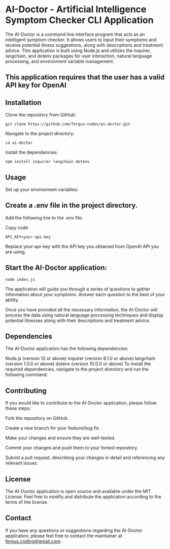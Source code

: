 # AI-Doctor - Artificial Intelligence Symptom Checker CLI Application

The AI-Doctor is a command line interface program that acts as an intelligent symptom checker. It allows users to input their symptoms and receive potential illness suggestions, along with descriptions and treatment advice. This application is built using Node.js and utilizes the inquirer, langchain, and dotenv packages for user interaction, natural language processing, and environment variable management. 

## **This application requires that the user has a valid API key for OpenAI**

## Installation 
Clone the repository from GitHub:
```
git clone https://github.com/fergus-codes/ai-doctor.git
```

Navigate to the project directory:

```cd ai-doctor```

Install the dependencies:

```npm install inquirer langchain dotenv```

## Usage
Set up your environment variables:

## Create a .env file in the project directory.
Add the following line to the .env file:

Copy code

```API_KEY=your-api-key```

Replace your-api-key with the API key you obtained from OpenAI API you are using.

## Start the AI-Doctor application:

```node index.js```

The application will guide you through a series of questions to gather information about your symptoms. Answer each question to the best of your ability.

Once you have provided all the necessary information, the AI-Doctor will process the data using natural language processing techniques and display potential illnesses along with their descriptions and treatment advice.

## Dependencies

The AI-Doctor application has the following dependencies:

Node.js (version 12 or above)
inquirer (version 8.1.0 or above)
langchain (version 1.0.0 or above)
dotenv (version 10.0.0 or above)
To install the required dependencies, navigate to the project directory and run the following command:

## Contributing

If you would like to contribute to the AI-Doctor application, please follow these steps:

Fork the repository on GitHub.

Create a new branch for your feature/bug fix.

Make your changes and ensure they are well-tested.

Commit your changes and push them to your forked repository.

Submit a pull request, describing your changes in detail and referencing any relevant issues.

## License
The AI-Doctor application is open source and available under the MIT License. Feel free to modify and distribute the application according to the terms of the license.

## Contact
If you have any questions or suggestions regarding the AI-Doctor application, please feel free to contact the maintainer at fergus.coding@gmail.com.
